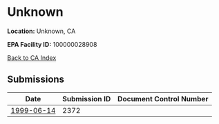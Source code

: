 # Unknown

**Location:** Unknown, CA

**EPA Facility ID:** 100000028908

[Back to CA Index](../../index.md)

## Submissions

| Date | Submission ID | Document Control Number |
|------|--------------|-------------------------|
| [1999-06-14](submissions/2372.md) | 2372 |  |
